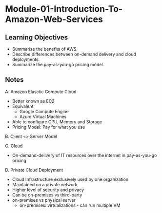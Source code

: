 # Module-01-Introduction-To-Amazon-Web-Services

## Learning Objectives

- Summarize the benefits of AWS.
- Describe differences between on-demand delivery and cloud deployments.
- Summarize the pay-as-you-go pricing model.

## Notes

A. Amazon Elasctic Compute Cloud

- Better known as EC2
- Equivalent
  - Google Compute Engine
  - Azure Virtual Machines
- Able to configure CPU, Memory and Storage
- Pricing Model: Pay for what you use

B. Client <> Server Model

C. Cloud

- On-demand-delivery of IT resources over the internet in pay-as-you-go pricing

D. Private Cloud Deployment

- Cloud Infrastructure exclusively used by one organization
- Maintained on a private network
- Higher level of security and privacy
- Can be on-premises vs third-party
- on-premises vs physical server
  - on-premises: virtualizations - can run multiple VM
